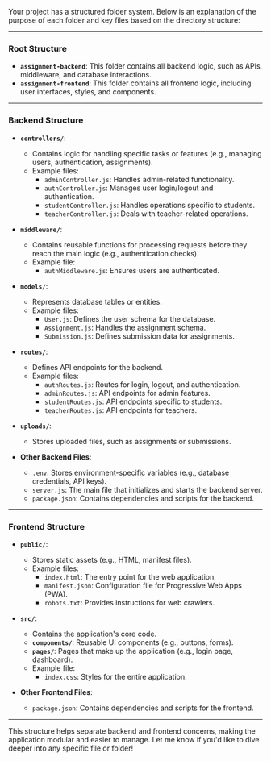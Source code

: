 Your project has a structured folder system. Below is an explanation of the purpose of each folder and key files based on the directory structure:

---

### **Root Structure**
- **`assignment-backend`**: This folder contains all backend logic, such as APIs, middleware, and database interactions.
- **`assignment-frontend`**: This folder contains all frontend logic, including user interfaces, styles, and components.

---

### **Backend Structure**
- **`controllers/`**: 
  - Contains logic for handling specific tasks or features (e.g., managing users, authentication, assignments).
  - Example files: 
    - `adminController.js`: Handles admin-related functionality.
    - `authController.js`: Manages user login/logout and authentication.
    - `studentController.js`: Handles operations specific to students.
    - `teacherController.js`: Deals with teacher-related operations.

- **`middleware/`**:
  - Contains reusable functions for processing requests before they reach the main logic (e.g., authentication checks).
  - Example file: 
    - `authMiddleware.js`: Ensures users are authenticated.

- **`models/`**:
  - Represents database tables or entities.
  - Example files: 
    - `User.js`: Defines the user schema for the database.
    - `Assignment.js`: Handles the assignment schema.
    - `Submission.js`: Defines submission data for assignments.

- **`routes/`**:
  - Defines API endpoints for the backend.
  - Example files:
    - `authRoutes.js`: Routes for login, logout, and authentication.
    - `adminRoutes.js`: API endpoints for admin features.
    - `studentRoutes.js`: API endpoints specific to students.
    - `teacherRoutes.js`: API endpoints for teachers.

- **`uploads/`**:
  - Stores uploaded files, such as assignments or submissions.

- **Other Backend Files**:
  - `.env`: Stores environment-specific variables (e.g., database credentials, API keys).
  - `server.js`: The main file that initializes and starts the backend server.
  - `package.json`: Contains dependencies and scripts for the backend.

---

### **Frontend Structure**
- **`public/`**:
  - Stores static assets (e.g., HTML, manifest files).
  - Example files:
    - `index.html`: The entry point for the web application.
    - `manifest.json`: Configuration file for Progressive Web Apps (PWA).
    - `robots.txt`: Provides instructions for web crawlers.

- **`src/`**:
  - Contains the application's core code.
  - **`components/`**: Reusable UI components (e.g., buttons, forms).
  - **`pages/`**: Pages that make up the application (e.g., login page, dashboard).
  - Example file:
    - `index.css`: Styles for the entire application.

- **Other Frontend Files**:
  - `package.json`: Contains dependencies and scripts for the frontend.

---

This structure helps separate backend and frontend concerns, making the application modular and easier to manage. Let me know if you'd like to dive deeper into any specific file or folder!
